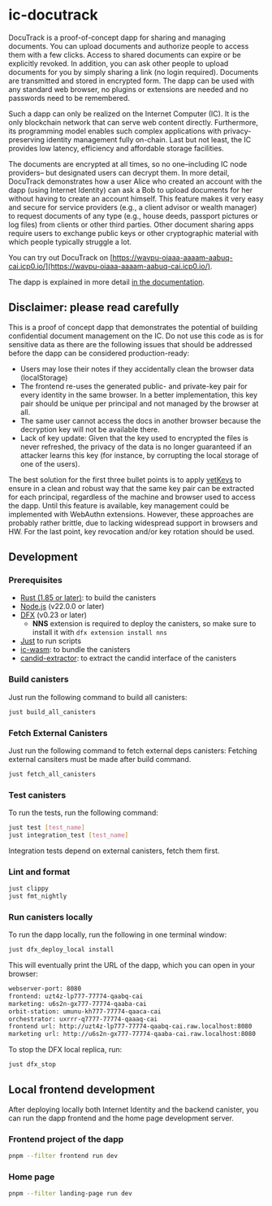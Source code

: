 # ic-docutrack

DocuTrack is a proof-of-concept dapp for sharing and managing documents. You can upload documents and authorize people to access them with a few clicks. Access to shared documents can expire or be explicitly revoked. In addition, you can ask other people to upload documents for you by simply sharing a link (no login required). Documents are transmitted and stored in encrypted form. The dapp can be used with any standard web browser, no plugins or extensions are needed and no passwords need to be remembered.

Such a dapp can only be realized on the Internet Computer (IC). It is the only blockchain network that can serve web content directly. Furthermore, its programming model enables such complex applications with privacy-preserving identity management fully on-chain. Last but not least, the IC provides low latency, efficiency and affordable storage facilities.

The documents are encrypted at all times, so no one–including IC node providers– but designated users can decrypt them.
In more detail, DocuTrack demonstrates how a user Alice who created an account with the dapp (using Internet Identity) can ask a Bob to upload documents for her without having to create an account himself.
This feature makes it very easy and secure for service providers (e.g., a client advisor or wealth manager) to request documents of any type (e.g., house deeds, passport pictures or log files) from clients or other third parties.
Other document sharing apps require users to exchange public keys or other cryptographic material with which people typically struggle a lot.

You can try out DocuTrack on [https://wavpu-oiaaa-aaaam-aabuq-cai.icp0.io/](https://wavpu-oiaaa-aaaam-aabuq-cai.icp0.io/).

The dapp is explained in more detail [in the documentation](./docs/README.md).

## Disclaimer: please read carefully

This is a proof of concept dapp that demonstrates the potential of building confidential document management on the IC. Do not use this code as is for sensitive data as there are the following issues that should be addressed before the dapp can be considered production-ready:

- Users may lose their notes if they accidentally clean the browser data (localStorage)
- The frontend re-uses the generated public- and private-key pair for every identity in the same browser. In a better implementation, this key pair should be unique per principal and not managed by the browser at all.
- The same user cannot access the docs in another browser because the decryption key will not be available there.
- Lack of key update: Given that the key used to encrypted the files is never refreshed, the privacy of the data is no longer guaranteed if an attacker learns this key (for instance, by corrupting the local storage of one of the users).

The best solution for the first three bullet points is to apply [vetKeys](https://internetcomputer.org/blog/features/vetkey-primer/) to ensure in a clean and robust way that the same key pair can be extracted for each principal, regardless of the machine and browser used to access the dapp. Until this feature is available, key management could be implemented with WebAuthn extensions. However, these approaches are probably rather brittle, due to lacking widespread support in browsers and HW. For the last point, key revocation and/or key rotation should be used.

## Development

### Prerequisites

- [Rust (1.85 or later)](https://rustup.rs/): to build the canisters
- [Node.js](https://nodejs.org/en/) (v22.0.0 or later)
- [DFX](https://internetcomputer.org/docs/building-apps/getting-started/install) (v0.23 or later)
  - **NNS** extension is required to deploy the canisters, so make sure to install it with `dfx extension install nns`
- [Just](https://just.systems/) to run scripts
- [ic-wasm](https://github.com/dfinity/ic-wasm): to bundle the canisters
- [candid-extractor](https://github.com/dfinity/candid-extractor): to extract the candid interface of the canisters

### Build canisters

Just run the following command to build all canisters:

```sh
just build_all_canisters
```

### Fetch External Canisters

Just run the following command to fetch external deps canisters:
Fetching external cansiters must be made after build command.

```sh
just fetch_all_canisters
```

### Test canisters

To run the tests, run the following command:

```sh
just test [test_name]
just integration_test [test_name]
```

Integration tests depend on external canisters, fetch them first.

### Lint and format

```sh
just clippy
just fmt_nightly
```

### Run canisters locally

To run the dapp locally, run the following in one terminal window:

```sh
just dfx_deploy_local install
```

This will eventually print the URL of the dapp, which you can open in your browser:

```txt
webserver-port: 8080
frontend: uzt4z-lp777-77774-qaabq-cai
marketing: u6s2n-gx777-77774-qaaba-cai
orbit-station: umunu-kh777-77774-qaaca-cai
orchestrator: uxrrr-q7777-77774-qaaaq-cai
frontend url: http://uzt4z-lp777-77774-qaabq-cai.raw.localhost:8080
marketing url: http://u6s2n-gx777-77774-qaaba-cai.raw.localhost:8080
```

To stop the DFX local replica, run:

```sh
just dfx_stop
```

## Local frontend development

After deploying locally both Internet Identity and the backend canister, you can run the dapp frontend and the home page development server.

### Frontend project of the dapp

```sh
pnpm --filter frontend run dev
```

### Home page

```sh
pnpm --filter landing-page run dev
```
